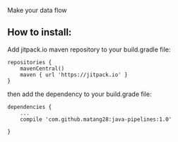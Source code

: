 Make your data flow

## How to install:

Add jitpack.io maven repository to your build.gradle file:
```
repositories {
    mavenCentral()
    maven { url 'https://jitpack.io' }
}
```

then add the dependency to your build.grade file:
```
dependencies {
    ...
    compile 'com.github.matang28:java-pipelines:1.0'

}
```
